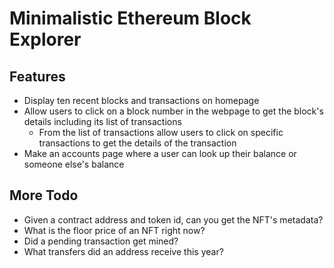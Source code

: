 # Minimalistic Ethereum Block Explorer



## Features

-   Display ten recent blocks and transactions on homepage
-   Allow users to click on a block number in the webpage to get the block's details including its list of transactions
    -   From the list of transactions allow users to click on specific transactions to get the details of the transaction
-   Make an accounts page where a user can look up their balance or someone else's balance

## More Todo

-   Given a contract address and token id, can you get the NFT's metadata?
-   What is the floor price of an NFT right now?
-   Did a pending transaction get mined?
-   What transfers did an address receive this year?
